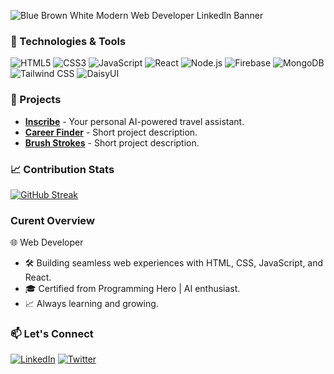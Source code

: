 ![Blue Brown White Modern Web Developer LinkedIn Banner](https://github.com/DevToha/DevToha/assets/155313075/9b919f26-3391-42e0-a4dc-ca154583ee6d)


### 🔧 Technologies & Tools
![HTML5](https://img.shields.io/badge/-HTML5-E34F26?style=flat-square&logo=html5&logoColor=white)
![CSS3](https://img.shields.io/badge/-CSS3-1572B6?style=flat-square&logo=css3)
![JavaScript](https://img.shields.io/badge/-JavaScript-F7DF1E?style=flat-square&logo=javascript&logoColor=black)
![React](https://img.shields.io/badge/-React-61DAFB?style=flat-square&logo=react&logoColor=black)
![Node.js](https://img.shields.io/badge/-Node.js-339933?style=flat-square&logo=node.js&logoColor=white)
![Firebase](https://img.shields.io/badge/-Firebase-FFCA28?style=flat-square&logo=firebase&logoColor=black)
![MongoDB](https://img.shields.io/badge/-MongoDB-47A248?style=flat-square&logo=mongodb&logoColor=white)
![Tailwind CSS](https://img.shields.io/badge/-Tailwind_CSS-38B2AC?style=flat-square&logo=tailwind-css&logoColor=white)
![DaisyUI](https://img.shields.io/badge/-DaisyUI-FF6B6B?style=flat-square&logoColor=white)


### 🚀 Projects
- [**Inscribe**](https://assignment-12-fb293.web.app/) - Your personal AI-powered travel assistant.
- [**Career Finder**](https://assignment-11-f5d5e.web.app/) - Short project description.
- [**Brush Strokes**](https://assignment-10-7bf9f.web.app/) - Short project description.


### 📈 Contribution Stats
[![GitHub Streak](https://streak-stats.demolab.com?user=DevToha&theme=tokyonight)](https://git.io/streak-stats)

### Curent Overview
🌐 Web Developer
- 🛠️ Building seamless web experiences with HTML, CSS, JavaScript, and React.
- 🎓 Certified from Programming Hero | AI enthusiast.
- 📈 Always learning and growing.

### 📫 Let's Connect
[![LinkedIn](https://img.shields.io/badge/-LinkedIn-0077B5?style=flat-square&logo=linkedin&logoColor=white)](https://www.linkedin.com/in/yourprofile)
[![Twitter](https://img.shields.io/badge/-Twitter-1DA1F2?style=flat-square&logo=twitter&logoColor=white)](https://twitter.com/yourprofile)
